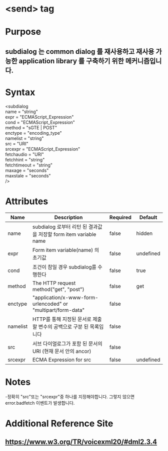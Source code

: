 # \<send> tag
# Purpose 
##  subdialog 는 common dialog 를 재사용하고 재사용 가능한 application library 를 구축하기 위한 메커니즘입니다.

# Syntax
\<subdialog\
name = "string"\
expr = "ECMAScript_Expression"\
cond = "ECMAScript_Expression"\
method = "sGTE | POST"\
enctype = "encoding_type"\
namelist = "string"\
src = "URI"\
srcexpr = "ECMAScript_Expression"\
fetchaudio = "URI"\
fetchhint = "string"\
fetchtimeout = "string"\
maxage = "seconds"\
maxstale = "seconds"\
/> 



# Attributes
|Name |Description |Required |Default|
|-----|------------|---------|-------|
|name|subdialog 로부터 리턴 된 결과값을 저장할 form item variable name|false|hidden|
|expr|Form item variable(name) 의 초기값|false|undefined|
|cond|조건이 참일 경우 subdialog를 수행한다|false|true|
|method| The HTTP request method("get", "post")|false|get|
|enctype|"application/x-www-form-urlencoded" or "multipart/form-data"|false||
|namelist|HTTP를 통해 지정된 문서로 제출할 변수의 공백으로 구분 된 목록입니다|false||
|src|서브 다이얼로그가 포함 된 문서의 URI (현재 문서 안의 ancor)|false||
|srcexpr|ECMA Expression for src|false|undefined|


# Notes
-정확히 "src"또는 "srcexpr"중 하나를 지정해야합니다. 그렇지 않으면 error.badfetch 이벤트가 발생합니다.


# Additional Reference Site
## https://www.w3.org/TR/voicexml20/#dml2.3.4
